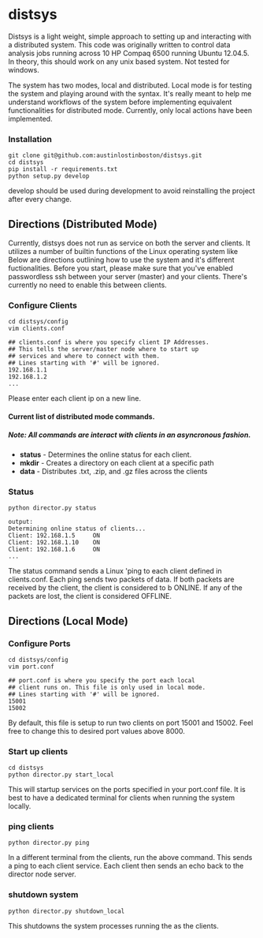 # distsys
Distsys is a light weight, simple approach to setting up and interacting with a distributed system.
This code was originally written to control data analysis jobs running across 10 HP Compaq 6500 running Ubuntu 12.04.5.
In theory, this should work on any unix based system. Not tested for windows.


The system has two modes, local and distributed.
Local mode is for testing the system and playing around with the syntax.
It's really meant to help me understand workflows of the system before implementing equivalent functionalities for distributed mode.
Currently, only local actions have been implemented.



### Installation
```
git clone git@github.com:austinlostinboston/distsys.git
cd distsys
pip install -r requirements.txt
python setup.py develop
```
develop should be used during development to avoid reinstalling the project after every change.

## Directions (Distributed Mode)

Currently, distsys does not run as service on both the server and clients.
It utilizes a number of builtin functions of the Linux operating system like 
Below are directions outlining how to use the system and it's different fuctionalities.
Before you start, please make sure that you've enabled passwordless ssh between your server (master) and your clients. There's currently no need to enable this between clients.

### Configure Clients
```
cd distsys/config
vim clients.conf

## clients.conf is where you specify client IP Addresses.
## This tells the server/master node where to start up
## services and where to connect with them.
## Lines starting with '#' will be ignored.
192.168.1.1
192.168.1.2
...
```
Please enter each client ip on a new line.

#### Current list of distributed mode commands.
##### Note: All commands are interact with clients in an asyncronous fashion.
- **status** - Determines the online status for each client.
- **mkdir** - Creates a directory on each client at a specific path
- **data** - Distributes .txt, .zip, and .gz files across the clients

### Status
```
python director.py status

output:
Determining online status of clients...
Client: 192.168.1.5     ON
Client: 192.168.1.10    ON
Client: 192.168.1.6     ON
...
```

The status command sends a Linux 'ping to each client defined in clients.conf. Each ping sends two packets of data. If both packets are received by the client, the client is considered to b ONLINE. If any of the packets are lost, the client is considered OFFLINE.  

## Directions (Local Mode)
### Configure Ports
```
cd distsys/config
vim port.conf

## port.conf is where you specify the port each local 
## client runs on. This file is only used in local mode.
## Lines starting with '#' will be ignored.
15001
15002
```
By default, this file is setup to run two clients on port 15001 and 15002.
Feel free to change this to desired port values above 8000.

### Start up clients
```
cd distsys
python director.py start_local
```
This will startup services on the ports specified in your port.conf file.
It is best to have a dedicated terminal for clients when running the system locally.

### ping clients
```
python director.py ping
```
In a different terminal from the clients, run the above command.
This sends a ping to each client service.
Each client then sends an echo back to the director node server.

### shutdown system
```
python director.py shutdown_local
```
This shutdowns the system processes running the as the clients.